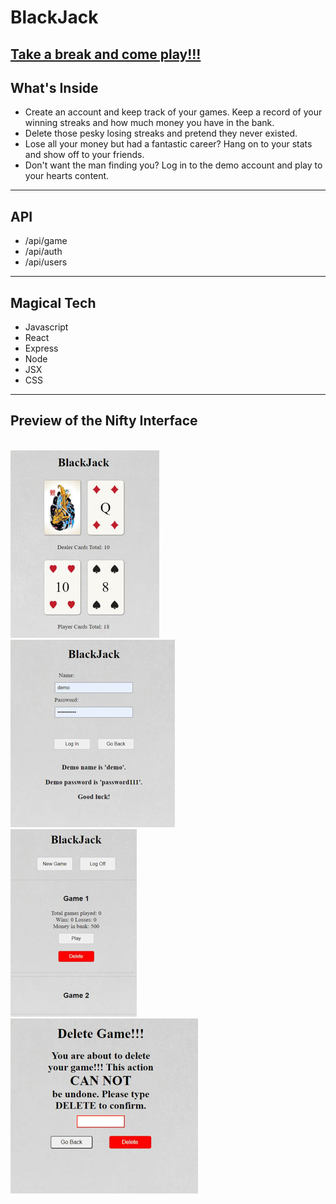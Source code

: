 # BlackJack

[Take a break and come play!!!](https://blackjack.jackie-abert.vercel.app/)
---
## What's Inside
- Create an account and keep track of your games. Keep a record of your winning
  streaks and how much money you have in the bank.
- Delete those pesky losing streaks and pretend they never existed.
- Lose all your money but had a fantastic career? Hang on to your stats and show off to your friends.
- Don't want the man finding you? Log in to the demo account and play to your hearts content.
---
## API
- /api/game
- /api/auth
- /api/users
---

## Magical Tech
- Javascript
- React
- Express
- Node
- JSX
- CSS
---
## Preview of the Nifty Interface 
<br/>
<img alt="blackjack game page" src=https://github.com/Jackie-Abert/jax-blackjack/blob/master/blackjack/readmeimages/blackjack.jpg/>
<br/>
<img alt="login page" src=https://github.com/Jackie-Abert/jax-blackjack/blob/master/blackjack/readmeimages/login.jpg/>
<br/>
<img alt="user page" src=https://github.com/Jackie-Abert/jax-blackjack/blob/master/blackjack/readmeimages/userpage.jpg/>
<br/>
<img alt="delete game page" src=https://github.com/Jackie-Abert/jax-blackjack/blob/master/blackjack/readmeimages/deletepage.jpg/>
<br/>


